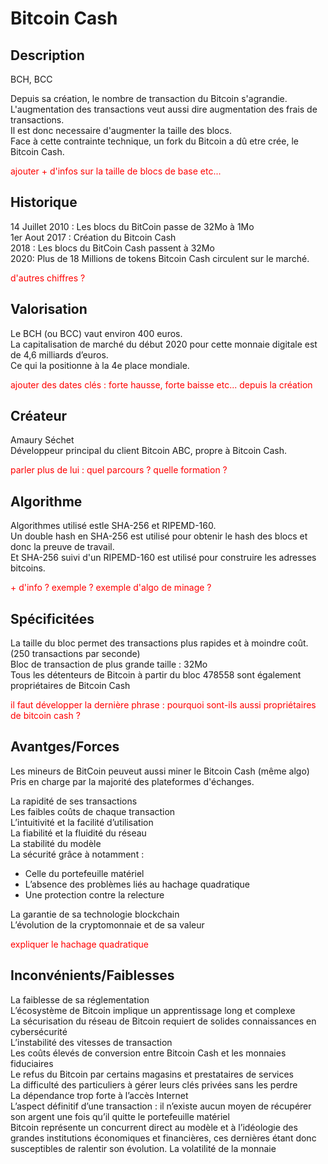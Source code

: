 <h1>Bitcoin Cash</h1>

<h2>Description</h2>
BCH, BCC

<p>Depuis sa création, le nombre de transaction du Bitcoin s'agrandie. <br>
L'augmentation des transactions veut aussi dire augmentation des frais de transactions.<br>
Il est donc necessaire d'augmenter la taille des blocs.<br>
Face à cette contrainte technique, un fork du Bitcoin a dû etre crée, le Bitcoin Cash.</p>

<p style="color: red">ajouter + d'infos sur la taille de blocs de base etc...</p>



<h2>Historique</h2>

<p>14 Juillet 2010 : Les blocs du BitCoin passe de 32Mo à 1Mo<br>
1er Aout 2017 : Création du Bitcoin Cash<br>
2018 : Les blocs du BitCoin Cash passent à 32Mo<br>
2020: Plus de 18 Millions de tokens Bitcoin Cash circulent sur le marché.</p>

<p style="color: red">d'autres chiffres ?</p>


<h2>Valorisation</h2>

<p>Le BCH (ou BCC) vaut environ 400 euros.<br>
La capitalisation de marché du début 2020 pour cette monnaie digitale est de 4,6 milliards d’euros.<br>
Ce qui la positionne à la 4e place mondiale.</p>

<p style="color: red">ajouter des dates clés : forte hausse, forte baisse etc... depuis la création</p>

<h2>Créateur</h2>

<p>Amaury Séchet<br>
Développeur principal du client Bitcoin ABC, propre à Bitcoin Cash.</p>

<p style="color: red">parler plus de lui : quel parcours ? quelle formation ?</p>

<h2>Algorithme</h2>

<p>Algorithmes utilisé estle SHA-256 et RIPEMD-160. <br>
Un double hash en SHA-256 est utilisé pour obtenir le hash des blocs et donc la preuve de travail.<br>
Et SHA-256 suivi d'un RIPEMD-160 est utilisé pour construire les adresses bitcoins. 
</p>

<p style="color: red">+ d'info ? exemple ? exemple d'algo de minage ?</p>

<h2>Spécificitées</h2>

<p>La taille du bloc permet des transactions plus rapides et à moindre coût. (250 transactions par seconde)<br>
Bloc de transaction de plus grande taille : 32Mo<br>
Tous les détenteurs de Bitcoin à partir du bloc 478558 sont également propriétaires de Bitcoin Cash</p>

<p style="color: red">il faut développer la dernière phrase : pourquoi sont-ils aussi propriétaires de bitcoin cash ?</p>

<h2>Avantges/Forces</h2>

<p>Les mineurs de BitCoin peuveut aussi miner le Bitcoin Cash (même algo)<br>
Pris en charge par la majorité des plateformes d'échanges.<br>

La rapidité de ses transactions<br>
Les faibles coûts de chaque transaction<br>
L’intuitivité et la facilité d’utilisation<br>
La fiabilité et la fluidité du réseau<br>
La stabilité du modèle<br>
La sécurité grâce à notamment :<br>
<ul>
	<li>Celle du portefeuille matériel</li>
	<li>L’absence des problèmes liés au hachage quadratique</li>
	<li>Une protection contre la relecture</li>
 </ul>
La garantie de sa technologie blockchain<br>
L’évolution de la cryptomonnaie et de sa valeur</p>

<p style="color: red">expliquer le hachage quadratique</p>


<h2>Inconvénients/Faiblesses</h2>


<p>La faiblesse de sa réglementation<br>
L’écosystème de Bitcoin implique un apprentissage long et complexe<br>
La sécurisation du réseau de Bitcoin requiert de solides connaissances en cybersécurité<br>
L’instabilité des vitesses de transaction<br>
Les coûts élevés de conversion entre Bitcoin Cash et les monnaies fiduciaires<br>
Le refus du Bitcoin par certains magasins et prestataires de services<br>
La difficulté des particuliers à gérer leurs clés privées sans les perdre<br>
La dépendance trop forte à l’accès Internet<br>
L’aspect définitif d’une transaction : il n’existe aucun moyen de récupérer son argent une fois qu’il quitte le portefeuille matériel<br>
Bitcoin représente un concurrent direct au modèle et à l’idéologie des grandes institutions économiques et financières, ces dernières étant donc susceptibles de ralentir son évolution.
La volatilité de la monnaie</p>